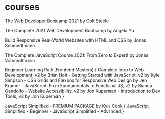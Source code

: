 # courses

The Web Developer Bootcamp 2021 by Colt Steele

The Complete 2021 Web Development Bootcamp by Angela Yu

Build Responsive Real-World Websites with HTML and CSS by Jonas Schmedtmann

The Complete JavaScript Course 2021: From Zero to Expert! by Jonas Schmedtmann

Beginner Learning Path (Frontend Masters) {
Complete Intro to Web Development, v2 by Brian Holt - 
Getting Started with JavaScript, v2 by Kyle Simpson - 
CSS Grids and Flexbox for Responsive Web Design by Jen Kramer - 
JavaScript: From Fundamentals to Functional JS, v2 by Bianca Gandolfo - 
Website Accessibility, v2 by Jon Kuperman - 
Introduction to Dev Tools, v3 by Jon Kuperman }

JavaScript Simplified - PREMIUM PACKAGE by Kyle Cook {
JavaScript Simplified - Beginner - JavaScript Simplified - Advanced
}


